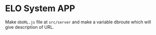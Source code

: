 # ELO System APP
Make `dbURL.js` file at `src/server` and make a variable dbroute which will give description of URL.    

